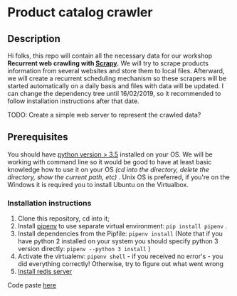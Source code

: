 # Product catalog crawler
## Description
Hi folks, this repo will contain all the necessary data for our workshop **Recurrent web crawling with [Scrapy](https://scrapy.org/).**
We will try to scrape products information from several websites and store them to local files. Afterward, we will create a recurrent scheduling mechanism so these scrapers will be started automatically on a daily basis and files with data will be updated.
I can change the dependency tree until 16/02/2019, so it recommended to follow installation instructions after that date.

TODO: Create a simple web server to represent the crawled data?

## Prerequisites
You should have [python version > 3.5](https://www.python.org/downloads/) installed on your OS. We will be working with command line so it would be good to have at least basic knowledge how to use it on your OS *(cd into the directory, delete the directory, show the current path, etc)* . Unix OS is preferred, if you're on the Windows it is required you to install Ubuntu on the Virtualbox.
### Installation instructions
1. Clone this repository, cd into it;
2. Install [pipenv](https://github.com/pypa/pipenv) to use separate virtual environment: `pip install pipenv` .
3. Install dependencies from the Pipfile: `pipenv install` (Note that if you have python 2 installed on your system you should specify python 3 version directly: `pipenv --python 3 install` )
4. Activate the virtualenv: `pipenv shell` - if you received no error's - you did everything correctly! Otherwise, try to figure out what went wrong
5. [Install redis server](https://redis.io/topics/quickstart)

Code paste [here](http://collabedit.com/dfanr)
